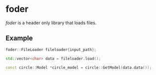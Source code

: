 # foder

_foder_ is a header only library that loads files.

## Example

```cpp
foder::FileLoader fileloader{input_path};

std::vector<char> data = fileloader.load();

const circle::Model *circle_model = circle::GetModel(data.data());
```
